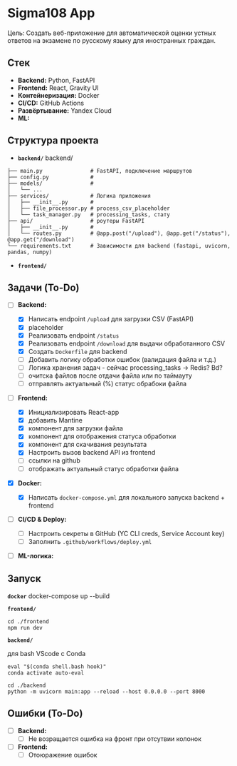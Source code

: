 # Sigma108 App

Цель: Создать веб-приложение для автоматической оценки устных ответов на экзамене по русскому языку для иностранных граждан.

## Стек

*   **Backend:** Python, FastAPI
*   **Frontend:** React, Gravity UI
*   **Контейнеризация:** Docker
*   **CI/CD:** GitHub Actions
*   **Развёртывание:** Yandex Cloud
*   **ML:**

## Структура проекта

*   **`backend/`**
backend/
```
├── main.py               # FastAPI, подключение маршрутов
├── config.py             #
├── models/               #
│   └── ...
├── services/             # Логика приложения
│   ├── __init__.py       #
│   ├── file_processor.py # process_csv_placeholder
│   └── task_manager.py   # processing_tasks, стату
├── api/                  # роутеры FastAPI
│   ├── __init__.py       #
│   └── routes.py         # @app.post("/upload"), @app.get("/status"), @app.get("/download")
└── requirements.txt      # Зависимости для backend (fastapi, uvicorn, pandas, numpy)
```
*   **`frontend/`**

## Задачи (To-Do)

- [ ] **Backend:**
    - [x] Написать endpoint `/upload` для загрузки CSV (FastAPI)
    - [x] placeholder
    - [x] Реализовать endpoint `/status`
    - [x] Реализовать endpoint `/download` для выдачи обработанного CSV
    - [x] Создать `Dockerfile` для backend
    - [ ] Добавить логику обработки ошибок (валидация файла и т.д.)
    - [ ] Логика хранения задач - сейчас processing_tasks -> Redis? Bd?
    - [ ] очитска файлов после отдачи файла или по таймауту
    - [ ] отправлять актуальный (%) статус обрабоки файла
- [ ] **Frontend:**
    - [x] Инициализировать React-app
    - [x] добавить Mantine
    - [x] компонент для загрузки файла
    - [x] компонент для отображения статуса обработки
    - [x] компонент для скачивания результата
    - [x] Настроить вызов backend API из frontend
    - [ ] ссылки на github
    - [ ] отображать актуальный статус обработки файла
- [x] **Docker:**
    - [x] Написать `docker-compose.yml` для локального запуска backend + frontend
- [ ] **CI/CD & Deploy:**
    - [ ] Настроить секреты в GitHub (YC CLI creds, Service Account key)
    - [ ] Заполнить `.github/workflows/deploy.yml`
- [ ] **ML-логика:**


## Запуск

**`docker`**
docker-compose up --build


**`frontend/`**
```
cd ./frontend
npm run dev
```


**`backend/`**

для bash VScode с Conda
```
eval "$(conda shell.bash hook)"
conda activate auto-eval
```

```
cd ./backend
python -m uvicorn main:app --reload --host 0.0.0.0 --port 8000
```

## Ошибки (To-Do)

- [ ] **Backend:**
    - [ ] Не возращается ошибка на фронт при отсутвии колонок
- [ ] **Frontend:**
    - [ ] Отоюражение ошибок
